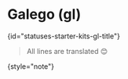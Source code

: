 # Galego (gl)
{id="statuses-starter-kits-gl-title"}


> All lines are translated 😊
>
{style="note"}
